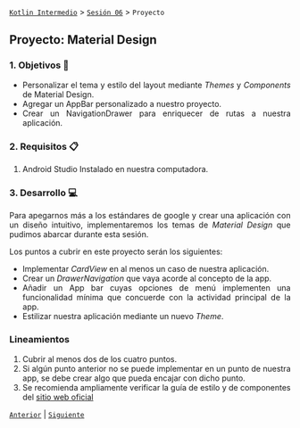 [`Kotlin Intermedio`](../../Readme.md) > [`Sesión 06`](../Readme.md) > `Proyecto`

## Proyecto: Material Design

<div style="text-align: justify;">

### 1. Objetivos :dart:

- Personalizar el tema y estilo del layout mediante _Themes_ y _Components_ de Material Design.
- Agregar un AppBar personalizado a nuestro proyecto.
- Crear un NavigationDrawer para enriquecer de rutas a nuestra aplicación.

### 2. Requisitos :clipboard:

1. Android Studio Instalado en nuestra computadora.


### 3. Desarrollo :computer:

Para apegarnos más a los estándares de google y crear una aplicación con un diseño intuitivo, implementaremos los temas de _Material Design_ que pudimos abarcar durante esta sesión.

Los puntos a cubrir en este proyecto serán los siguientes:

* Implementar _CardView_ en al menos un caso de nuestra aplicación.
* Crear un _DrawerNavigation_ que vaya acorde al concepto de la app.
* Añadir un App bar cuyas opciones de menú implementen una funcionalidad mínima que concuerde con la actividad principal de la app.
* Estilizar nuestra aplicación mediante un nuevo _Theme_.


### Lineamientos

1. Cubrir al menos dos de los cuatro puntos.
2. Si algún punto anterior no se puede implementar en un punto de nuestra app, se debe crear algo que pueda encajar con dicho punto.
3. Se recomienda ampliamente verificar la guía de estilo y de componentes del [sitio web oficial](https://material.io/)


[`Anterior`](../Readme.md#transactions) | [`Siguiente`](../Readme.md#Postwork)

</div>
